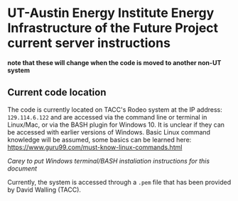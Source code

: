 # UT-Austin Energy Institute Energy Infrastructure of the Future Project current server instructions

**note that these will change when the code is moved to another non-UT system**

## Current code location
The code is currently located on TACC's Rodeo system at the IP address: `129.114.6.122` and are accessed via the command line or terminal in Linux/Mac, or via the BASH plugin for Windows 10. It is unclear if they can be accessed with earlier versions of Windows. Basic Linux command knowledge will be assumed, some basics can be learned here: https://www.guru99.com/must-know-linux-commands.html

*Carey to put Windows terminal/BASH instaliation instructions for this document*

Currently, the system is accessed through a `.pem` file that has been provided by David Walling (TACC). 



